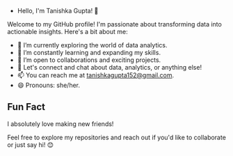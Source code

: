 - Hello, I'm Tanishka Gupta! 👋

Welcome to my GitHub profile! I'm passionate about transforming data into actionable insights. Here's a bit about me:

- 🔭 I’m currently exploring the world of data analytics.
- 🌱 I’m constantly learning and expanding my skills.
- 👯 I’m open to collaborations and exciting projects.
- 💬 Let's connect and chat about data, analytics, or anything else!
- 📫 You can reach me at tanishkagupta152@gmail.com.
- 😄 Pronouns: she/her.

## Fun Fact

I absolutely love making new friends!

Feel free to explore my repositories and reach out if you'd like to collaborate or just say hi! 😊
<!---
tanushkagupta-ui/tanushkagupta-ui is a ✨ special ✨ repository because its `README.md` (this file) appears on your GitHub profile.
You can click the Preview link to take a look at your changes.
--->
